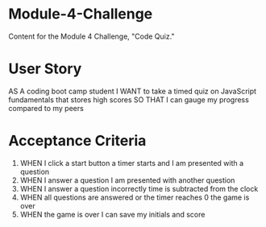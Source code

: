 # Module-4-Challenge
Content for the Module 4 Challenge, "Code Quiz."

# User Story
AS A coding boot camp student
I WANT to take a timed quiz on JavaScript fundamentals that stores high scores
SO THAT I can gauge my progress compared to my peers

# Acceptance Criteria
1. WHEN I click a start button a timer starts and I am presented with a question
2. WHEN I answer a question I am presented with another question
3. WHEN I answer a question incorrectly time is subtracted from the clock
4. WHEN all questions are answered or the timer reaches 0 the game is over
5. WHEN the game is over I can save my initials and score
